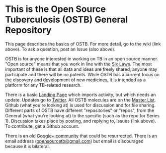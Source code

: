 # This is the Open Source Tuberculosis (OSTB) General Repository
This page describes the basics of OSTB. For more detail, go to the wiki (link above). To ask a question, post an Issue (also above).

OSTB is for anyone interested in working on TB in an open source manner. "Open source" means that you work in line with the [Six Laws](https://pubs.acs.org/doi/full/10.1021/acscentsci.6b00086). The most important of these is that all data and ideas are freely shared, anyone may participate and there will be no patents. While OSTB has a current focus on the discovery and development of new medicines, it is intended as a platform for any TB-related research.

There is a basic [Landing Page](http://opensourcetb.org/) which imports activity, but which needs an update. Updates go to [Twitter](https://twitter.com/OpenSourceTB). All OSTB molecules are on the [Master List](http://tinyurl.com/OSTBCompounds). Github (what you're looking at) is used for discussion and for file sharing. Different parts of OSTB have different "repositories" or "repos", from the General (what you're looking at) to the specific (such as the repo for Series 1). Discussion takes place by posting, and replying to, Issues (link above). To contribute, get a Github account.

There is an old [Google+ community](https://plus.google.com/u/0/communities/101893553189762547680) that could be resurrected. There is an email address (opensourcetb@gmail.com) but email is discouraged because it is bilateral.

